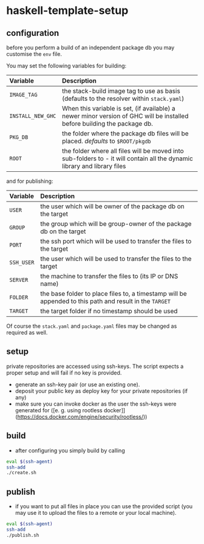 # haskell-template-setup

## configuration

before you perform a build of an independent package db you may customise the
`env` file.

You may set the following variables for building:

| Variable          | Description |
| :---------------- | :---------- |
| `IMAGE_TAG`       | the stack-build image tag to use as basis (defaults to the resolver within `stack.yaml`) |
| `INSTALL_NEW_GHC` | When this variable is set, (if available) a newer minor version of GHC will be installed before building the package db. |
| `PKG_DB`          | the folder where the package db files will be placed. *defaults* to `$ROOT/pkgdb` |
| `ROOT`            | the folder where all files will be moved into sub-folders to - it will contain all the dynamic library and library files |

and for publishing:

| Variable          | Description |
| :---------------- | :---------- |
| `USER`            | the user which will be owner of the package db on the target |
| `GROUP`           | the group which will be group-owner of the package db on the target |
| `PORT`            | the ssh port which will be used to transfer the files to the target |
| `SSH_USER`        | the user which will be used to transfer the files to the target |
| `SERVER`          | the machine to transfer the files to (its IP or DNS name) |
| `FOLDER`          | the base folder to place files to, a timestamp will be appended to this path and result in the `TARGET` |
| `TARGET`          | the target folder if no timestamp should be used |

Of course the `stack.yaml` and `package.yaml` files may be changed as required as well.

## setup

private repositories are accessed using ssh-keys. The script expects a proper setup and will fail if no key is provided.

* generate an ssh-key pair (or use an existing one).
* deposit your public key as deploy key for your private repositories (if any)
* make sure you can invoke docker as the user the ssh-keys were generated for ([e. g. using rootless docker]](https://docs.docker.com/engine/security/rootless/))

## build

* after configuring you simply build by calling

```bash
eval $(ssh-agent)
ssh-add
./create.sh
```


## publish

* if you want to put all files in place you can use the provided script
  (you may use it to upload the files to a remote or your local machine).

```bash
eval $(ssh-agent)
ssh-add
./publish.sh
```
